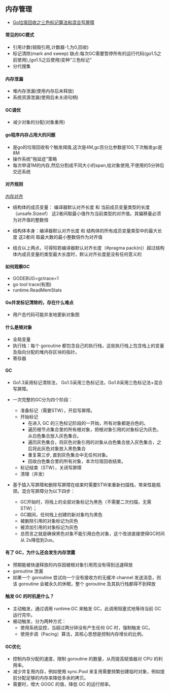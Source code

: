 ## 内存管理

- [Go垃圾回收之三色标记算法和混合写屏障](https://www.kancloud.cn/aceld/golang/1958308)

#### 常见的GC模式

- 引用计数(销毁引用,计数器-1,为0,回收)
- 标记清除(mark and sweep) 缺点:每次GC需要暂停所有的运行代码(go1.5之前使用),(go1.5之后使用)变种"三色标记"
- 分代搜集

####  内存泄漏

- 堆内存泄漏(使用内存后未释放)
- 系统资源泄漏(使用后未关闭句柄)

#### GC调优

- 减少对象的分配(对象重用)

#### go程序内存占用大的问题

- 是go的垃圾回收有个触发阈值,这次是4M,gc百分比参数是100,下次触发gc是8M
- 操作系统"拖延症"策略
- 每次申请1M的内存,然后分割成不同大小的span,给对象使用,不使用的5分钟后交还系统

#### 对齐规则

[内存对齐](https://mp.weixin.qq.com/s/Q6zFis9BcbQDITs_kXvDsg)

- 结构体的成员变量： 编译器默认对齐长度  和 当前成员变量类型的长度（unsafe.Sizeof） 这2者间取最小值作为当前类型的对齐值。其偏移量必须为对齐值的整数倍
  
- 结构体本身：编译器默认对齐长度 和 结构体的所有成员变量类型中的最大长度 这2者间 取最大数的最小整数倍作为对齐值

- 结合以上两点，可得知若编译器默认对齐长度（#pragma pack(n)）超过结构体内成员变量的类型最大长度时，默认对齐长度是没有任何意义的

#### 如何观察GC

- GODEBUG=gctrace=1
- go tool trace(有图)
- runtime.ReadMemStats

#### Go并发标记清除的，存在什么难点

- 用户态代码可能并发地更新对象图

#### 什么是根对象
- 全局变量
- 执行栈：每个 goroutine 都包含自己的执行栈，这些执行栈上包含栈上的变量及指向分配的堆内存区块的指针。
- 寄存器

#### GC

- Go1.3采用标记清除法， Go1.5采用三色标记法，Go1.8采用三色标记法+混合写屏障。

- 一次完整的GC分为四个阶段：
    - 准备标记（需要STW），开启写屏障。
    - 开始标记
      - 在进入 GC 的三色标记阶段的一开始，所有对象都是白色的。
      - 遍历根节点集合里的所有根对象，把根对象引用的对象标记为灰色，从白色集合放入灰色集合。
      - 遍历灰色集合，将灰色对象引用的对象从白色集合放入灰色集合，之后将此灰色对象放入黑色集合
      - 重复第三步, 直到灰色集合中无任何对象。
      - 回收白色集合里的所有对象，本次垃圾回收结束。
    - 标记结束（STW），关闭写屏障
    - 清理（并发）
- 基于插入写屏障和删除写屏障在结束时需要STW来重新扫描栈，带来性能瓶颈。混合写屏障分为以下四步：
    - GC开始时，将栈上的全部对象标记为黑色（不需要二次扫描，无需STW）；
    - GC期间，任何栈上创建的新对象均为黑色
    - 被删除引用的对象标记为灰色
    - 被添加引用的对象标记为灰色
    - 总而言之就是确保黑色对象不能引用白色对象，这个改进直接使得GC时间从 2s降低到2us。

#### 有了 GC，为什么还会发生内存泄露
- 预期能被快速释放的内存因被根对象引用而没有得到迅速释放
- goroutine 泄漏
- 如果一个 goroutine 尝试向一个没有接收方的无缓冲 channel 发送消息，则该 goroutine 会被永久的休眠，整个 goroutine 及其执行栈都得不到释放

#### 触发 GC 的时机是什么？
- 主动触发，通过调用 runtime.GC 来触发 GC，此调用阻塞式地等待当前 GC 运行完毕。
- 被动触发，分为两种方式：
  - 使用系统监控，当超过两分钟没有产生任何 GC 时，强制触发 GC。
  - 使用步调（Pacing）算法，其核心思想是控制内存增长的比例。

#### GC优化
- 控制内存分配的速度，限制 goroutine 的数量，从而提高赋值器对 CPU 的利用率。
- 减少并复用内存，例如使用 sync.Pool 来复用需要频繁创建临时对象，例如提前分配足够的内存来降低多余的拷贝。
- 需要时，增大 GOGC 的值，降低 GC 的运行频率。


